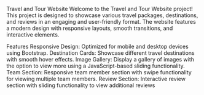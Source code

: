 
Travel and Tour Website
Welcome to the Travel and Tour Website project! This project is designed to showcase various travel packages, destinations, and reviews in an engaging and user-friendly format. The website features a modern design with responsive layouts, smooth transitions, and interactive elements.

Features
Responsive Design: Optimized for mobile and desktop devices using Bootstrap.
Destination Cards: Showcase different travel destinations with smooth hover effects.
Image Gallery: Display a gallery of images with the option to view more using a JavaScript-based sliding functionality.
Team Section: Responsive team member section with swipe functionality for viewing multiple team members.
Review Section: Interactive review section with sliding functionality to view additional reviews

